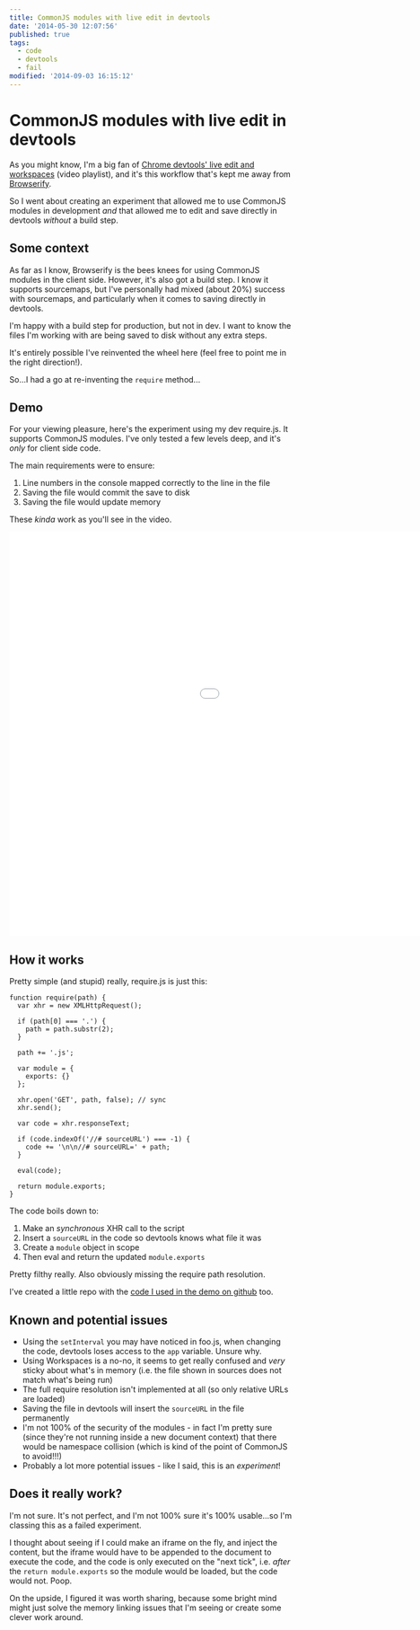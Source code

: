 ```yaml
---
title: CommonJS modules with live edit in devtools
date: '2014-05-30 12:07:56'
published: true
tags:
  - code
  - devtools
  - fail
modified: '2014-09-03 16:15:12'
---
```

# CommonJS modules with live edit in devtools

As you might know, I'm a big fan of [Chrome devtools' live edit and workspaces](http://www.youtube.com/playlist?list=PLXmT1r4krsTq7w7hDV6zfirrs4NJlzJX5) (video playlist), and it's this workflow that's kept me away from [Browserify](http://browserify.org). 

So I went about creating an experiment that allowed me to use CommonJS modules in development *and* that allowed me to edit and save directly in devtools *without* a build step.

<!--more-->

## Some context

As far as I know, Browserify is the bees knees for using CommonJS modules in the client side. However, it's also got a build step. I know it supports sourcemaps, but I've personally had mixed (about 20%) success with sourcemaps, and particularly when it comes to saving directly in devtools.

I'm happy with a build step for production, but not in dev. I want to know the files I'm working with are being saved to disk without any extra steps.

It's entirely possible I've reinvented the wheel here (feel free to point me in the right direction!).

So...I had a go at re-inventing the `require` method...

## Demo

For your viewing pleasure, here's the experiment using my dev require.js. It supports CommonJS modules. I've only tested a few levels deep, and it's *only* for client side code.

The main requirements were to ensure:

1. Line numbers in the console mapped correctly to the line in the file
2. Saving the file would commit the save to disk
3. Saving the file would update memory

These *kinda* work as you'll see in the video.

<iframe width="1280" height="720" src="//www.youtube.com/embed/uHxxcnJi4BE?rel=0" frameborder="0" allowfullscreen></iframe>

## How it works

Pretty simple (and stupid) really, require.js is just this:

    function require(path) {
      var xhr = new XMLHttpRequest();

      if (path[0] === '.') {
        path = path.substr(2);
      }

      path += '.js';

      var module = {
        exports: {}
      };

      xhr.open('GET', path, false); // sync
      xhr.send();

      var code = xhr.responseText;

      if (code.indexOf('//# sourceURL') === -1) {
        code += '\n\n//# sourceURL=' + path;
      }

      eval(code);

      return module.exports;
    }

The code boils down to:

1. Make an *synchronous* XHR call to the script
2. Insert a `sourceURL` in the code so devtools knows what file it was
3. Create a `module` object in scope
4. Then eval and return the updated `module.exports`

Pretty filthy really. Also obviously missing the require path resolution.

I've created a little repo with the [code I used in the demo on github](https://github.com/remy/require-for-dev) too.

## Known and potential issues

- Using the `setInterval` you may have noticed in foo.js, when changing the code, devtools loses access to the `app` variable. Unsure why.
- Using Workspaces is a no-no, it seems to get really confused and *very* sticky about what's in memory (i.e. the file shown in sources does not match what's being run)
- The full require resolution isn't implemented at all (so only relative URLs are loaded)
- Saving the file in devtools will insert the `sourceURL` in the file permanently
- I'm not 100% of the security of the modules - in fact I'm pretty sure (since they're not running inside a new document context) that there would be namespace collision (which is kind of the point of CommonJS to avoid!!!)
- Probably a lot more potential issues - like I said, this is an *experiment*!

## Does it really work?

I'm not sure. It's not perfect, and I'm not 100% sure it's 100% usable...so I'm classing this as a failed experiment.

I thought about seeing if I could make an iframe on the fly, and inject the content, but the iframe would have to be appended to the document to execute the code, and the code is only executed on the "next tick", i.e. *after* the `return module.exports` so the module would be loaded, but the code would not. Poop.

On the upside, I figured it was worth sharing, because some bright mind might just solve the memory linking issues that I'm seeing or create some clever work around.
